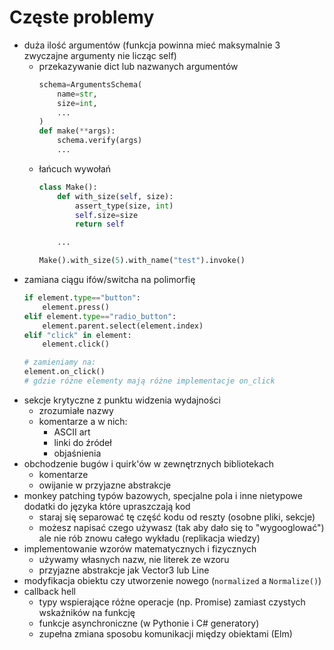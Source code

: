 # Częste problemy 
- duża ilość argumentów (funkcja powinna mieć maksymalnie 3 zwyczajne argumenty nie licząc self) 
  - przekazywanie dict lub nazwanych argumentów 
    ```python
    schema=ArgumentsSchema(
        name=str,
        size=int,
        ...
    )
    def make(**args):
        schema.verify(args)
        ...
    ```
  - łańcuch wywołań
    ```python
    class Make():
        def with_size(self, size):
            assert_type(size, int)
            self.size=size
            return self

        ...

    Make().with_size(5).with_name("test").invoke()
    ``` 
- zamiana ciągu ifów/switcha na polimorfię
    ```python
    if element.type=="button":
        element.press()
    elif element.type=="radio_button":
        element.parent.select(element.index)
    elif "click" in element:
        element.click()

    # zamieniamy na:
    element.on_click()
    # gdzie różne elementy mają różne implementacje on_click
    ```
- sekcje krytyczne z punktu widzenia wydajności
    - zrozumiałe nazwy
    - komentarze a w nich:
        - ASCII art
        - linki do źródeł
        - objaśnienia
- obchodzenie bugów i quirk'ów w zewnętrznych bibliotekach 
    - komentarze
    - owijanie w przyjazne abstrakcje
- monkey patching typów bazowych, specjalne pola i inne nietypowe dodatki do języka które upraszczają kod 
  - staraj się separować tę część kodu od reszty (osobne pliki, sekcje)
  - możesz napisać czego używasz (tak aby dało się to "wygooglować") ale nie rób znowu całego wykładu (replikacja wiedzy)
- implementowanie wzorów matematycznych i fizycznych 
    - używamy własnych nazw, nie literek ze wzoru
    - przyjazne abstrakcje jak Vector3 lub Line
- modyfikacja obiektu czy utworzenie nowego (`normalized` a `Normalize()`)
- callback hell
    - typy wspierające różne operacje (np. Promise) zamiast czystych wskaźników na funkcję
    - funkcje asynchroniczne (w Pythonie i C# generatory)
    - zupełna zmiana sposobu komunikacji między obiektami (Elm)